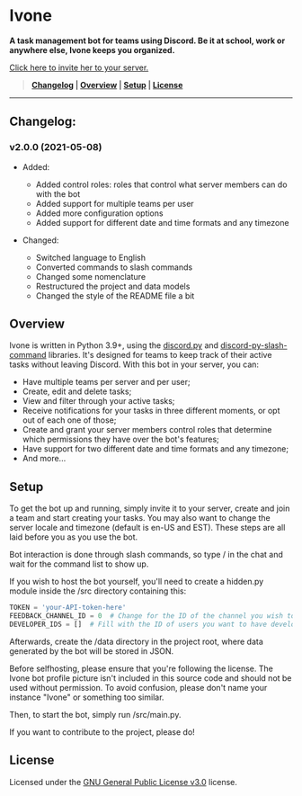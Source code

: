 # **Ivone**

**A task management bot for teams using Discord. Be it at school, work or anywhere else, Ivone keeps you organized.**

[Click here to invite her to your server.](https://discord.com/api/oauth2/authorize?client_id=578039213287538701&permissions=2415919168&scope=bot%20applications.commands)

> **[Changelog](https://github.com/Bernardozomer/ivone-bot#changelog) | [Overview](https://github.com/Bernardozomer/ivone-bot#overview) | [Setup](https://github.com/Bernardozomer/ivone-bot#setup) | [License](https://github.com/Bernardozomer/ivone-bot#license)**

----

## Changelog:

### **v2.0.0 (2021-05-08)**
- Added:
    - Added control roles: roles that control what server members can do with the bot
    - Added support for multiple teams per user
    - Added more configuration options
    - Added support for different date and time formats and any timezone

- Changed:
    - Switched language to English
    - Converted commands to slash commands
    - Changed some nomenclature
    - Restructured the project and data models
    - Changed the style of the README file a bit

## Overview

Ivone is written in Python 3.9+, using the [discord.py](https://github.com/Rapptz/discord.py) and [discord-py-slash-command](https://github.com/eunwoo1104/discord-py-slash-command) libraries.
It's designed for teams to keep track of their active tasks without leaving Discord. With this bot in your server, you can:
- Have multiple teams per server and per user;
- Create, edit and delete tasks;
- View and filter through your active tasks;
- Receive notifications for your tasks in three different moments, or opt out of each one of those;
- Create and grant your server members control roles that determine which permissions they have over the bot's features;
- Have support for two different date and time formats and any timezone;
- And more...

## Setup

To get the bot up and running, simply invite it to your server, create and join a team and start creating your tasks.
You may also want to change the server locale and timezone (default is en-US and EST). These steps are all laid before you as you use the bot.

Bot interaction is done through slash commands, so type / in the chat and wait for the command list to show up.

If you wish to host the bot yourself, you'll need to create a hidden.py module inside the /src directory containing this:

```python
TOKEN = 'your-API-token-here'
FEEDBACK_CHANNEL_ID = 0  # Change for the ID of the channel you wish to use for user feedback.
DEVELOPER_IDS = []  # Fill with the ID of users you want to have developer-level access to the bot.
```

Afterwards, create the /data directory in the project root, where data generated by the bot will be stored in JSON.

Before selfhosting, please ensure that you're following the license. The Ivone bot profile picture isn't included in this source code and should not be used without permission. To avoid confusion, please don't name your instance "Ivone" or something too similar.

Then, to start the bot, simply run /src/main.py.

If you want to contribute to the project, please do!

## License

Licensed under the [GNU General Public License v3.0](https://github.com/Bernardozomer/ivone-bot/blob/master/LICENSE) license.
